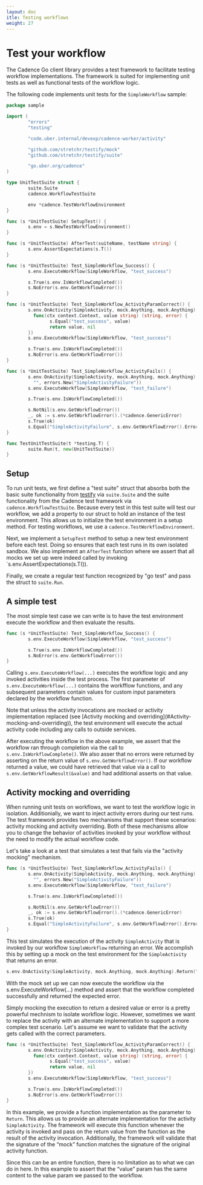```yaml
---
layout: doc
itle: Testing workflows
weight: 27
---
```


# Test your workflow

The Cadence Go client library provides a test framework to facilitate testing workflow implementations.
The framework is suited for implementing unit tests as well as functional tests of the workflow logic.

The following code implements unit tests for the `SimpleWorkflow` sample:

```go
package sample

import (
        "errors"
        "testing"

        "code.uber.internal/devexp/cadence-worker/activity"

        "github.com/stretchr/testify/mock"
        "github.com/stretchr/testify/suite"

        "go.uber.org/cadence"
)

type UnitTestSuite struct {
        suite.Suite
        cadence.WorkflowTestSuite

        env *cadence.TestWorkflowEnvironment
}

func (s *UnitTestSuite) SetupTest() {
        s.env = s.NewTestWorkflowEnvironment()
}

func (s *UnitTestSuite) AfterTest(suiteName, testName string) {
        s.env.AssertExpectations(s.T())
}

func (s *UnitTestSuite) Test_SimpleWorkflow_Success() {
        s.env.ExecuteWorkflow(SimpleWorkflow, "test_success")

        s.True(s.env.IsWorkflowCompleted())
        s.NoError(s.env.GetWorkflowError())
}

func (s *UnitTestSuite) Test_SimpleWorkflow_ActivityParamCorrect() {
        s.env.OnActivity(SimpleActivity, mock.Anything, mock.Anything).Return(
          func(ctx context.Context, value string) (string, error) {
                s.Equal("test_success", value)
                return value, nil
        })
        s.env.ExecuteWorkflow(SimpleWorkflow, "test_success")

        s.True(s.env.IsWorkflowCompleted())
        s.NoError(s.env.GetWorkflowError())
}

func (s *UnitTestSuite) Test_SimpleWorkflow_ActivityFails() {
        s.env.OnActivity(SimpleActivity, mock.Anything, mock.Anything).Return(
          "", errors.New("SimpleActivityFailure"))
        s.env.ExecuteWorkflow(SimpleWorkflow, "test_failure")

        s.True(s.env.IsWorkflowCompleted())

        s.NotNil(s.env.GetWorkflowError())
        _, ok := s.env.GetWorkflowError().(*cadence.GenericError)
        s.True(ok)
        s.Equal("SimpleActivityFailure", s.env.GetWorkflowError().Error())
}

func TestUnitTestSuite(t *testing.T) {
        suite.Run(t, new(UnitTestSuite))
}
```

## Setup

To run unit tests, we first define a "test suite" struct that absorbs both the
basic suite functionality from [testify](https://godoc.org/github.com/stretchr/testify/suite)
via `suite.Suite` and the suite functionality from the Cadence test framework via
`cadence.WorkflowTestSuite`. Because every test in this test suite will test our workflow, we
add a property to our struct to hold an instance of the test environment. This allows us to initialize
the test environment in a setup method. For testing workflows, we use a `cadence.TestWorkflowEnvironment`.

Next, we implement a `SetupTest` method to setup a new test environment before each test. Doing so
ensures that each test runs in its own isolated sandbox. We also implement an `AfterTest` function
where we assert that all mocks we set up were indeed called by invoking `s.env.AssertExpectations(s.T()).

Finally, we create a regular test function recognized by "go test" and pass the struct to `suite.Run`.

## A simple test

The most simple test case we can write is to have the test environment execute the workflow and then
evaluate the results.

```go
func (s *UnitTestSuite) Test_SimpleWorkflow_Success() {
        s.env.ExecuteWorkflow(SimpleWorkflow, "test_success")

        s.True(s.env.IsWorkflowCompleted())
        s.NoError(s.env.GetWorkflowError())
}
```
Calling `s.env.ExecuteWorkflow(...)` executes the workflow logic and any invoked activities inside the
test process. The first parameter of `s.env.ExecuteWorkflow(...)` contains the workfflow functions,
and any subsequent parameters contain values for custom input parameters declared by the workflow
function.

<p class ="callout info">Note that unless the activity invocations are mocked or activity implementation
replaced (see [Activity mocking and overriding](#Activity-mocking-and-overriding)), the test environment
will execute the actual activity code including any calls to outside services.</p>

After executing the workflow in the above example, we assert that the workflow ran through completion
via the call to `s.env.IsWorkflowComplete()`. We also asser that no errors were returned by asserting
on the return value of `s.env.GetWorkflowError()`. If our workflow returned a value, we could have
retrieved that value via a call to `s.env.GetWorkflowResult(&value)` and had additional asserts on that
value.

## Activity mocking and overriding

When running unit tests on workflows, we want to test the workflow logic in isolation. Additionially,
we want to inject activity errors during our test runs. The test framework provides two mechanisms
that support these scenarios: activity mocking and activity overriding. Both of these mechanisms allow
you to change the behavior of activities invoked by your workflow without the need to modify the actual
workflow code.

Let's take a look at a test that simulates a test that fails via the "activity mocking" mechanism.

```go
func (s *UnitTestSuite) Test_SimpleWorkflow_ActivityFails() {
        s.env.OnActivity(SimpleActivity, mock.Anything, mock.Anything).Return(
          "", errors.New("SimpleActivityFailure"))
        s.env.ExecuteWorkflow(SimpleWorkflow, "test_failure")

        s.True(s.env.IsWorkflowCompleted())

        s.NotNil(s.env.GetWorkflowError())
        _, ok := s.env.GetWorkflowError().(*cadence.GenericError)
        s.True(ok)
        s.Equal("SimpleActivityFailure", s.env.GetWorkflowError().Error())
}
```
This test simulates the execution of the activity `SimpleActivity` that is invoked by our workflow
`SimpleWorkflow` returning an error. We accomplish this by setting up a mock on the test environment
for the `SimpleActivity` that returns an error.

```go
s.env.OnActivity(SimpleActivity, mock.Anything, mock.Anything).Return("", errors.New("SimpleActivityFailure"))
```
With the mock set up we can now execute the workflow via the s.env.ExecuteWorkflow(...) method and
assert that the workflow completed successfully and returned the expected error.

Simply mocking the execution to return a desired value or error is a pretty powerful mechnism to
isolate workflow logic. However, sometimes we want to replace the activity with an alternate implementation
to support a more complex test scenario. Let's assume we want to validate that the activity gets called
with the correct parameters.

```go
func (s *UnitTestSuite) Test_SimpleWorkflow_ActivityParamCorrect() {
        s.env.OnActivity(SimpleActivity, mock.Anything, mock.Anything).Return(
          func(ctx context.Context, value string) (string, error) {
                s.Equal("test_success", value)
                return value, nil
        })
        s.env.ExecuteWorkflow(SimpleWorkflow, "test_success")

        s.True(s.env.IsWorkflowCompleted())
        s.NoError(s.env.GetWorkflowError())
}
```

In this example, we provide a function implementation as the parameter to `Return`. This allows us to
provide an alternate implementation for the activity `SimpleActivity`. The framework will execute this
function whenever the activity is invoked and pass on the return value from the function as the result
of the activity invocation. Additionally, the framework will validate that the signature of the “mock”
function matches the signature of the original activity function.

Since this can be an entire function, there is no limitation as to what we can do in here. In this
example to assert that the “value” param has the same content to the value param we passed to the workflow.
